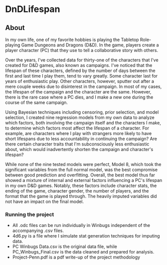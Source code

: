 # DnDLifespan

## About

In my own life, one of my favorite hobbies is playing the Tabletop Role-playing Game Dungeons and Dragons (D&D). In the game, players create a player character (PC) that they use to tell a collaborative story with others.

Over the years, I've collected data for thirty-one of the characters that I've created for D&D games, also known as campaigns. I've noticed that the lifespan of these characters, defined by the number of days between the first and last time I play them, tend to vary greatly. Some character last for years of enthusiastic play. Other characters, however, sputter out after a mere couple weeks due to disinterest in the campaign. In most of my cases, the lifespan of the campaign and the character are the same. However, there is the rare case where a PC dies, and I make a new one during the course of the same campaign.

Using Bayesian techniques including censoring, prior selection, and model selection, I created nine regression models from my own data to analyze which factors, both involving the campaign itself and the characters I make, to determine which factors most affect the lifespan of a character. For example, are characters where I play with strangers more likely to have short lifespans due to less accountability in continuing the campaign? Are there certain character traits that I'm subconsciously less enthusiastic about, which would inadvertently shorten the campaign and character's lifespan?

While none of the nine tested models were perfect, Model 8, which took the significant variables from the full normal model, was the best compromise between good prediction and overfitting. Overall, the best model thus far showed a mixture of internal and external factors influencing a PC's lifespan in my own D&D games. Notably, these factors include character stats, the ending of the game, character gender, the number of players, and the format that the game is played through. The heavily imputed variables did not have an impact on the final model.


### Running the project

* All .odc files can be run individually in Winbugs independent of the accompanying .csv files. 
* 4d6.py is a file where I simulate stat generation techniques for imputing data.
* PC Winbugs Data.csv is the original data file, while PC_Winbugs_Final.csv is the data cleaned and prepared for analysis.
* Project-Penn.pdf is a pdf write-up of the project methodology
